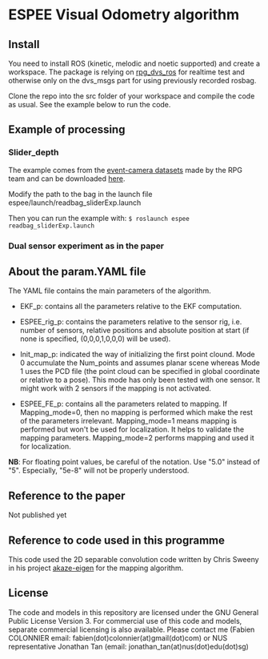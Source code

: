# ESPEE Visual Odometry algorithm


## Install

You need to install ROS (kinetic, melodic and noetic supported) and create a workspace. 
The package is relying on [rpg_dvs_ros](https://github.com/uzh-rpg/rpg_dvs_ros) for realtime test and otherwise only on the dvs_msgs part for using previously recorded rosbag.

Clone the repo into the src folder of your workspace and compile the code as usual. See the example below to run the code. 

## Example of processing

### Slider_depth
The example comes from the [event-camera datasets](http://rpg.ifi.uzh.ch/davis_data.html) made by the RPG team and can be downloaded [here](http://rpg.ifi.uzh.ch/datasets/davis/slider_depth.bag).

Modify the path to the bag in the launch file espee/launch/readbag_sliderExp.launch

Then you can run the example with:
`$ roslaunch espee readbag_sliderExp.launch`

### Dual sensor experiment as in the paper

## About the param.YAML file
The YAML file contains the main parameters of the algorithm.

* EKF_p: contains all the parameters relative to the EKF computation.
* ESPEE_rig_p: contains the parameters relative to the sensor rig, i.e. number of sensors, relative positions and absolute position at start (if none is specified, (0,0,0,1,0,0,0) will be used).
* Init_map_p: indicated the way of initializing the first point clound. Mode 0 accumulate the Num_points and assumes planar scene whereas Mode 1 uses the PCD file (the point cloud can be specified in global coordinate or relative to a pose). This mode has only been tested with one sensor. It might work with 2 sensors if the mapping is not activated.

* ESPEE_FE_p: contains all the parameters related to mapping. If Mapping_mode=0, then no mapping is performed which make the rest of the parameters irrelevant. Mapping_mode=1 means mapping is performed but won't be used for localization. It helps to validate the mapping parameters. Mapping_mode=2 performs mapping and used it for localization.

**NB**: For floating point values, be careful of the notation. Use "5.0" instead of "5". Especially, "5e-8" will not be properly understood.


## Reference to the paper
Not published yet

## Reference to code used in this programme
This code used the 2D separable convolution code written by Chris Sweeny in his project [akaze-eigen](https://github.com/sweeneychris/akaze-eigen) for the mapping algorithm.

## License
The code and models in this repository are licensed under the GNU General Public License Version 3. For commercial use of this code and models, separate commercial licensing is also available. Please contact me (Fabien COLONNIER email: fabien(dot)colonnier(at)gmail(dot)com) or NUS representative Jonathan Tan (email: jonathan_tan(at)nus(dot)edu(dot)sg)
